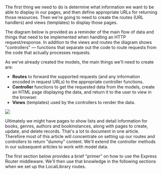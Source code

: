 The first thing we need to do is determine what information we want to be able to display in our pages, and then define appropriate URLs for returning those resources. Then we're going to need to create the routes (URL handlers) and views (templates) to display those pages.

The diagram below is provided as a reminder of the main flow of data and things that need to be implemented when handling an HTTP request/response. In addition to the views and routes the diagram shows "controllers" — functions that separate out the code to route requests from the code that actually processes requests.

As we've already created the models, the main things we'll need to create are:

* **Routes** to forward the supported requests (and any information encoded in request URLs) to the appropriate controller functions.
* **Controller** functions to get the requested data from the models, create an HTML page displaying the data, and return it to the user to view in the browser.
* **Views** (templates) used by the controllers to render the data.

![](https://storage.googleapis.com/codevolve-assets/internal/courses/Mozilla/MVC%20Express.png)

Ultimately we might have pages to show lists and detail information for books, genres, authors and bookinstances, along with pages to create, update, and delete records. That's a lot to document in one article. Therefore most of this article will concentrate on setting up our routes and controllers to return "dummy" content. We'll extend the controller methods in our subsequent articles to work with model data.

The first section below provides a brief "primer" on how to use the Express Router middleware. We'll then use that knowledge in the following sections when we set up the LocalLibrary routes.
